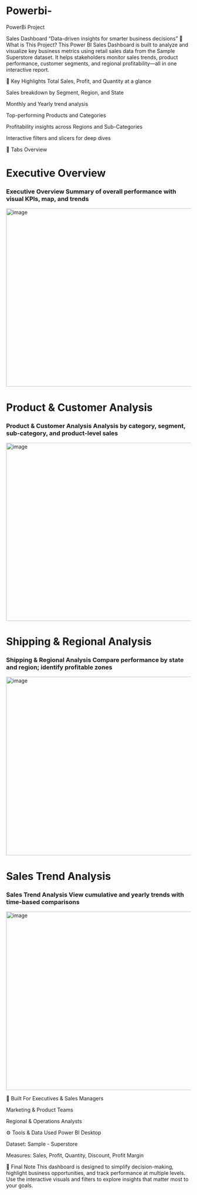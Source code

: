 # Powerbi-
PowerBi Project

Sales Dashboard
“Data-driven insights for smarter business decisions”
🔎 What is This Project?
This Power BI Sales Dashboard is built to analyze and visualize key business metrics using retail sales data from the Sample Superstore dataset. It helps stakeholders monitor sales trends, product performance, customer segments, and regional profitability—all in one interactive report.

📌 Key Highlights
Total Sales, Profit, and Quantity at a glance

Sales breakdown by Segment, Region, and State

Monthly and Yearly trend analysis

Top-performing Products and Categories

Profitability insights across Regions and Sub-Categories

Interactive filters and slicers for deep dives

📁 Tabs Overview
<h1>Executive Overview</h1>
<h3>Executive Overview Summary of overall performance with visual KPIs, map, and trends</h3>
<img width="869" height="485" alt="image" src="https://github.com/user-attachments/assets/defb8ae8-7940-40b0-9013-5f61a2c423ab" />

<h1>Product & Customer Analysis</h1>
<h3>Product & Customer Analysis Analysis by category, segment, sub-category, and product-level sales</h3>
<img width="873" height="485" alt="image" src="https://github.com/user-attachments/assets/828194e2-ecf5-4a44-a835-b4498a42a1b3" />

<h1>Shipping & Regional Analysis</h1>
<h3>Shipping & Regional Analysis Compare performance by state and region; identify profitable zones</h3>
<img width="868" height="486" alt="image" src="https://github.com/user-attachments/assets/1ce281cb-2dde-414d-823e-88f58796656e" />

<h1>Sales Trend Analysis</h1>
<h3>Sales Trend Analysis View cumulative and yearly trends with time-based comparisons</h3>
<img width="868" height="486" alt="image" src="https://github.com/user-attachments/assets/be16ef3c-407b-43e9-a1b2-713ff2ecc7ba" />


🧠 Built For
Executives & Sales Managers

Marketing & Product Teams

Regional & Operations Analysts

⚙ Tools & Data Used
Power BI Desktop

Dataset: Sample - Superstore


Measures: Sales, Profit, Quantity, Discount, Profit Margin

💬 Final Note
This dashboard is designed to simplify decision-making, highlight business opportunities, and track performance at multiple levels. Use the interactive visuals and filters to explore insights that matter most to your goals.
